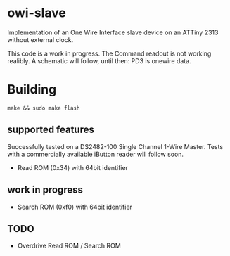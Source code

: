 # owi-slave

Implementation of an One Wire Interface slave device on an ATTiny 2313 without
external clock.

This code is a work in progress. The Command readout is not working realibly.
A schematic will follow, until then: PD3 is onewire data.

# Building

    make && sudo make flash

## supported features

Successfully tested on a DS2482-100 Single Channel 1-Wire Master.
Tests with a commercially available iButton reader will follow soon.

* Read ROM (0x34) with 64bit identifier

## work in progress

* Search ROM (0xf0) with 64bit identifier

## TODO

* Overdrive Read ROM / Search ROM
